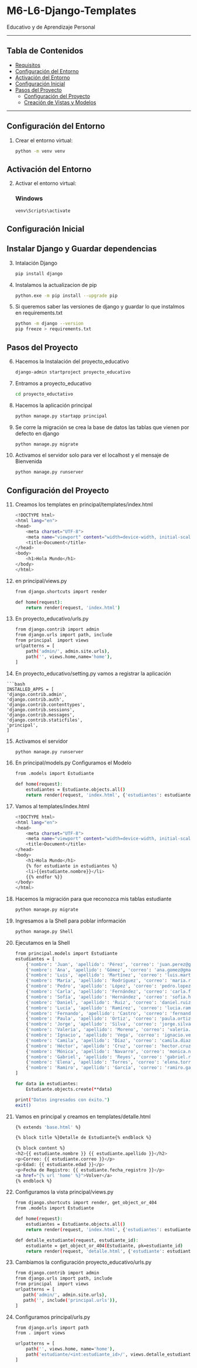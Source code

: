 # M6-L6-Django-Templates
Educativo y de Aprendizaje Personal

---

## Tabla de Contenidos
- [Requisitos](#requisitos)
- [Configuración del Entorno](#configuración-del-entorno)
- [Activación del Entorno](#Activación-del-Entorno)
- [Configuración Inicial](#configuración-inicial)
- [Pasos del Proyecto](#pasos-del-proyecto)
  - [Configuración del Proyecto](#configuración-del-proyecto)
  - [Creación de Vistas y Modelos](#creación-de-vistas-y-modelos)
 

---

## Configuración del Entorno

1. Crear el entorno virtual:
   ```bash
   python -m venv venv

## Activación del Entorno

2. Activar el entorno virtual:
    ### Windows
    ```bash
    venv\Scripts\activate

## Configuración Inicial
## Instalar Django y Guardar dependencias

3. Intalación Django
    ```bash
    pip install django

4. Instalamos la actualizacion de pip
    ```bash
    python.exe -m pip install --upgrade pip

5. Si queremos saber las versiones de django y guardar lo que instalmos en requirements.txt
    ```bash
    python -m django --version
    pip freeze > requirements.txt

## Pasos del Proyecto

6. Hacemos la Instalación del proyecto_educativo
    ```bash
    django-admin startproject proyecto_educativo

7. Entramos a proyecto_educativo
    ```bash
    cd proyecto_eductativo

8. Hacemos la aplicación principal
    ```bash
    python manage.py startapp principal

9. Se corre la migración se crea la base de datos las tablas que vienen por defecto en django
    ```bash
    python manage.py migrate

10. Activamos el servidor solo para ver el localhost y el mensaje de Bienvenida
    ```bash
    python manage.py runserver

## Configuración del Proyecto

11. Creamos los templates en principal/templates/index.html
    ```bash
    <!DOCTYPE html>
    <html lang="en">
    <head>
        <meta charset="UTF-8">
        <meta name="viewport" content="width=device-width, initial-scale=1.0">
        <title>Document</title>
    </head>
    <body>
        <h1>Hola Mundo</h1>
    </body>
    </html>

12. en principal/views.py
    ```bash
    from django.shortcuts import render

    def home(request):
        return render(request, 'index.html')

13. En proyecto_educativo/urls.py
    ```bash
    from django.contrib import admin
    from django.urls import path, include
    from principal  import views
    urlpatterns = [
        path('admin/', admin.site.urls),
        path('', views.home,name='home'),
    ]

14.  En proyecto_educativo/setting.py vamos a registrar la aplicación

    ```bash
    INSTALLED_APPS = [
    'django.contrib.admin',
    'django.contrib.auth',
    'django.contrib.contenttypes',
    'django.contrib.sessions',
    'django.contrib.messages',
    'django.contrib.staticfiles',
    'principal',
    ]
    
15. Activamos el servidor
    ```bash
    python manage.py runserver

16. En principal/models.py Configuramos el Modelo
    ```bash
    from .models import Estudiante

    def home(request):
        estudiantes = Estudiante.objects.all()
        return render(request, 'index.html', {'estudiantes': estudiantes})

17. Vamos al templates/index.html
    ```bash
    <!DOCTYPE html>
    <html lang="en">
    <head>
        <meta charset="UTF-8">
        <meta name="viewport" content="width=device-width, initial-scale=1.0">
        <title>Document</title>
    </head>
    <body>
        <h1>Hola Mundo</h1>
        {% for estudiante in estudiantes %}
        <li>{{estudiante.nombre}}</li>
        {{% endfor %}}
    </body>
    </html>

18. Hacemos la migración para que reconozca mis tablas estudiante
    ```bash
    python manage.py migrate

19. Ingresamos a la Shell para poblar información 
    ```bash
    python manage.py Shell

20. Ejecutamos en la Shell
    ```bash
    from principal.models import Estudiante
    estudiantes = [
        {'nombre': 'Juan', 'apellido': 'Pérez', 'correo': 'juan.perez@gmail.com', 'edad': 20},
        {'nombre': 'Ana', 'apellido': 'Gómez', 'correo': 'ana.gomez@gmail.com', 'edad': 22},
        {'nombre': 'Luis', 'apellido': 'Martínez', 'correo': 'luis.martinez@gmail.com', 'edad': 19},
        {'nombre': 'María', 'apellido': 'Rodríguez', 'correo': 'maria.rodriguez@gmail.com', 'edad': 21},
        {'nombre': 'Pedro', 'apellido': 'López', 'correo': 'pedro.lopez@gmail.com', 'edad': 23},
        {'nombre': 'Carla', 'apellido': 'Fernández', 'correo': 'carla.fernandez@gmail.com', 'edad': 24},
        {'nombre': 'Sofía', 'apellido': 'Hernández', 'correo': 'sofia.hernandez@gmail.com', 'edad': 20},
        {'nombre': 'Daniel', 'apellido': 'Ruiz', 'correo': 'daniel.ruiz@gmail.com', 'edad': 25},
        {'nombre': 'Lucía', 'apellido': 'Ramírez', 'correo': 'lucia.ramirez@gmail.com', 'edad': 18},
        {'nombre': 'Fernando', 'apellido': 'Castro', 'correo': 'fernando.castro@gmail.com', 'edad': 22},
        {'nombre': 'Paula', 'apellido': 'Ortiz', 'correo': 'paula.ortiz@gmail.com', 'edad': 21},
        {'nombre': 'Jorge', 'apellido': 'Silva', 'correo': 'jorge.silva@gmail.com', 'edad': 26},
        {'nombre': 'Valeria', 'apellido': 'Moreno', 'correo': 'valeria.moreno@gmail.com', 'edad': 19},
        {'nombre': 'Ignacio', 'apellido': 'Vega', 'correo': 'ignacio.vega@gmail.com', 'edad': 24},
        {'nombre': 'Camila', 'apellido': 'Díaz', 'correo': 'camila.diaz@gmail.com', 'edad': 23},
        {'nombre': 'Héctor', 'apellido': 'Cruz', 'correo': 'hector.cruz@gmail.com', 'edad': 27},
        {'nombre': 'Mónica', 'apellido': 'Navarro', 'correo': 'monica.navarro@gmail.com', 'edad': 22},
        {'nombre': 'Gabriel', 'apellido': 'Reyes', 'correo': 'gabriel.reyes@gmail.com', 'edad': 21},
        {'nombre': 'Elena', 'apellido': 'Torres', 'correo': 'elena.torres@gmail.com', 'edad': 20},
        {'nombre': 'Ramiro', 'apellido': 'García', 'correo': 'ramiro.garcia@gmail.com', 'edad': 25},
    ]

    for data in estudiantes:
        Estudiante.objects.create(**data)

    print("Datos ingresados con éxito.")
    exit()

21. Vamos en principal y creamos en templates/detalle.html
    ```bash
    {% extends 'base.html' %}

    {% block title %}Detalle de Estudiante{% endblock %}

    {% block content %}
    <h2>{{ estudiante.nombre }} {{ estudiante.apellido }}</h2>
    <p>Correo: {{ estudiante.correo }}</p>
    <p>Edad: {{ estudiante.edad }}</p>
    <p>Fecha de Registro: {{ estudiante.fecha_registro }}</p>
    <a href="{% url 'home' %}">Volver</a>
    {% endblock %}

22. Configuramos la vista principal/views.py
    ```bash
    from django.shortcuts import render, get_object_or_404
    from .models import Estudiante

    def home(request):
        estudiantes = Estudiante.objects.all()
        return render(request, 'index.html', {'estudiantes': estudiantes})

    def detalle_estudiante(request, estudiante_id):
        estudiante = get_object_or_404(Estudiante, pk=estudiante_id)
        return render(request, 'detalle.html', {'estudiante': estudiante})

23. Cambiamos la configuración proyecto_educativo/urls.py
     ```bash
    from django.contrib import admin
    from django.urls import path, include
    from principal  import views
    urlpatterns = [
        path('admin/', admin.site.urls),
        path('', include('principal.urls')),
    ]

24. Configuramos principal/urls.py
    ```bash
    from django.urls import path
    from . import views

    urlpatterns = [
        path('', views.home, name='home'),
        path('estudiante/<int:estudiante_id>/', views.detalle_estudiante, name='detalle_estudiante'),
    ]






